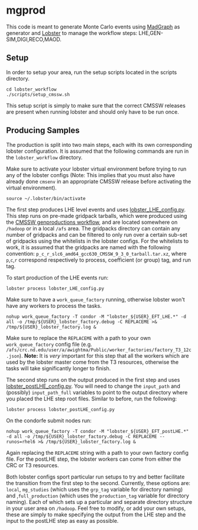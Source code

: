 # mgprod
This code is meant to generate Monte Carlo events using [MadGraph](https://cp3.irmp.ucl.ac.be/projects/madgraph/wiki/ManualAndHelp) as generator and [Lobster](http://lobster.readthedocs.io/en/latest/) to manage the workflow steps: LHE,GEN-SIM,DIGI,RECO,MAOD.

## Setup
In order to setup your area, run the setup scripts located in the scripts directory.

    cd lobster_workflow
    ./scripts/setup_cmssw.sh

This setup script is simply to make sure that the correct CMSSW releases are present when running lobster and should only have to be run once.

## Producing Samples
The production is split into two main steps, each with its own corresponding lobster configuration. It is assumed that the following commands are run in the `lobster_workflow` directory.

Make sure to activate your lobster virtual environment before trying to run any of the lobster configs (Note: This implies that you must also have already done `cmsenv` in an appropriate CMSSW release before activating the virtual environment).

    source ~/.lobster/bin/activate

The first step produces LHE level events and uses [lobster_LHE_config.py](lobster_workflow/lobster_LHE_config.py). This step runs on pre-made gridpack tarballs, which were produced using the [CMSSW genproductions workflow](https://github.com/cms-sw/genproductions/tree/mg26x/bin/MadGraph5_aMCatNLO), and are located somewhere on `/hadoop` or in a local `/afs` area. The gridpacks directory can contain any number of gridpacks and can be filtered to only run over a certain sub-set of gridpacks using the whitelists in the lobster configs. For the whitelists to work, it is assumed that the gridpacks are named with the following convention: `p_c_r_slc6_amd64_gcc630_CMSSW_9_3_0_tarball.tar.xz`, where `p`,`c`,`r` correspond respectively to process, coefficient (or group) tag, and run tag.

To start production of the LHE events run:

    lobster process lobster_LHE_config.py

Make sure to have a `work_queue_factory` running, otherwise lobster won't have any workers to process the tasks.

    nohup work_queue_factory -T condor -M "lobster_${USER}_EFT_LHE.*" -d all -o /tmp/${USER}_lobster_factory.debug -C REPLACEME >& /tmp/${USER}_lobster_factory.log &

Make sure to replace the `REPLACEME` with a path to your own `work_queue_factory` config file (e.g. `/afs/crc.nd.edu/user/a/awightma/Public/worker_factories/factory_T3_12c.json`). **Note:** It is _very_ important for this step that all the workers which are used by the lobster master come from the T3 resources, otherwise the tasks will take significantly longer to finish.

The second step runs on the output produced in the first step and uses [lobster_postLHE_config.py](lobster_workflow/lobster_postLHE_config.py). You will need to change the `input_path` and (possibly) `input_path_full` variables to point to the output directory where you placed the LHE step root files. Similar to before, run the following:

    lobster process lobster_postLHE_config.py

On the condorfe submit nodes run:

    nohup work_queue_factory -T condor -M "lobster_${USER}_EFT_postLHE.*" -d all -o /tmp/${USER}_lobster_factory.debug -C REPLACEME --runos=rhel6 >& /tmp/${USER}_lobster_factory.log &

Again replacing the `REPLACEME` string with a path to your own factory config file. For the postLHE step, the lobster workers can come from either the CRC or T3 resources.

Both lobster configs sport particular run setups to try and better facilitate the transition from the first step to the second. Currently, these options are: `local`, `mg_studies` (which uses the `grp_tag` variable for directory naming) and ,`full_production` (which uses the `production_tag` variable for directory naming). Each of which sets up a particular and separate directory structure in your user area on `/hadoop`. Feel free to modify, or add your own setups, these are simply to make specifying the output from the LHE step and the input to the postLHE step as easy as possible.